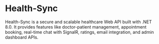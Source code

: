 # Health-Sync
Health-Sync is a secure and scalable healthcare Web API built with .NET 8.0. It provides features like doctor-patient management, appointment booking, real-time chat with SignalR, ratings, email integration, and admin dashboard APIs.

